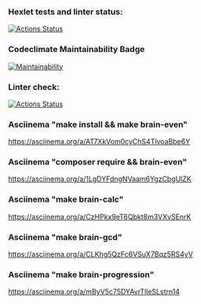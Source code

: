 ### Hexlet tests and linter status:
[![Actions Status](https://github.com/62ng/php-project-lvl1/workflows/hexlet-check/badge.svg)](https://github.com/62ng/php-project-lvl1/actions)
### Codeclimate Maintainability Badge
[![Maintainability](https://api.codeclimate.com/v1/badges/a99a88d28ad37a79dbf6/maintainability)](https://codeclimate.com/github/codeclimate/codeclimate/maintainability)
### Linter check:
[![Actions Status](https://github.com/62ng/php-project-lvl1/workflows/linter-check/badge.svg)](https://github.com/62ng/php-project-lvl1/actions)

### Asciinema "make install && make brain-even"
https://asciinema.org/a/AT7XkVom0cyChS4TlvoaBbe6Y
### Asciinema "composer require && brain-even"
https://asciinema.org/a/1LgDYFdngNVaam6YgzCbgUlZK
### Asciinema "make brain-calc"
https://asciinema.org/a/CzHPkx9eT6Qbkt8m3VXvSEnrK
### Asciinema "make brain-gcd"
https://asciinema.org/a/CLKhg5QzFc6VSuX7Bqz5RS4yV
### Asciinema "make brain-progression"
https://asciinema.org/a/mByV5c75DYAvrTlleSLstrn14